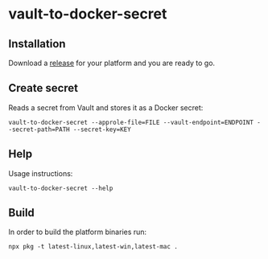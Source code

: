 # vault-to-docker-secret

## Installation

Download a
[release](https://github.com/Archi-Lab/vault-to-docker-secret/releases) for your
platform and you are ready to go.

## Create secret

Reads a secret from Vault and stores it as a Docker secret:

```
vault-to-docker-secret --approle-file=FILE --vault-endpoint=ENDPOINT --secret-path=PATH --secret-key=KEY
```

## Help

Usage instructions:

```
vault-to-docker-secret --help
```

## Build

In order to build the platform binaries run:

```
npx pkg -t latest-linux,latest-win,latest-mac .
```
